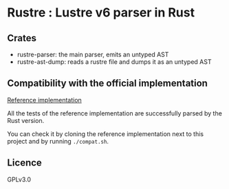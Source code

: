 # Rustre : Lustre v6 parser in Rust

## Crates

- rustre-parser: the main parser, emits an untyped AST
- rustre-ast-dump: reads a rustre file and dumps it as an untyped AST

## Compatibility with the official implementation

[Reference implementation](https://gricad-gitlab.univ-grenoble-alpes.fr/verimag/synchrone/lustre-v6)

All the tests of the reference implementation are successfully parsed by the Rust version.

You can check it by cloning the reference implementation next to this project and by running `./compat.sh`.

## Licence

GPLv3.0

